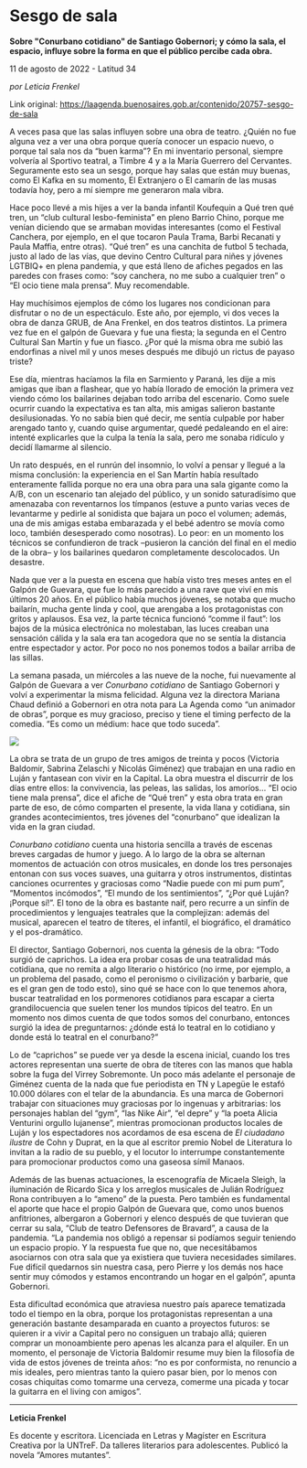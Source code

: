 # Sesgo de sala

**Sobre "Conurbano cotidiano" de Santiago Gobernori; y cómo la sala, el espacio, influye sobre la forma en que el público percibe cada obra.**

11 de agosto de 2022 - Latitud 34

_por Leticia Frenkel_

Link original: https://laagenda.buenosaires.gob.ar/contenido/20757-sesgo-de-sala



A veces pasa que las salas influyen sobre una obra de teatro. ¿Quién no fue alguna vez a ver una obra porque quería conocer un espacio nuevo, o porque tal sala nos da “buen karma”? En mi inventario personal, siempre volvería al Sportivo teatral, a Timbre 4 y a la María Guerrero del Cervantes. Seguramente esto sea un sesgo, porque hay salas que están muy buenas, como El Kafka en su momento, El Extranjero o El camarín de las musas todavía hoy, pero a mí siempre me generaron mala vibra.




Hace poco llevé a mis hijes a ver la banda infantil Koufequin a Qué tren qué tren, un “club cultural lesbo-feminista” en pleno Barrio Chino, porque me venían diciendo que se armaban movidas interesantes (como el Festival Canchera, por ejemplo, en el que tocaron Paula Trama, Barbi Recanati y Paula Maffia, entre otras). “Qué tren” es una canchita de futbol 5 techada, justo al lado de las vías, que devino Centro Cultural para niñes y jóvenes LGTBIQ+ en plena pandemia, y que está lleno de afiches pegados en las paredes con frases como: “soy canchera, no me subo a cualquier tren” o “El ocio tiene mala prensa”. Muy recomendable.




Hay muchísimos ejemplos de cómo los lugares nos condicionan para disfrutar o no de un espectáculo. Este año, por ejemplo, vi dos veces la obra de danza GRUB, de Ana Frenkel, en dos teatros distintos. La primera vez fue en el galpón de Guevara y fue una fiesta; la segunda en el Centro Cultural San Martín y fue un fiasco. ¿Por qué la misma obra me subió las endorfinas a nivel mil y unos meses después me dibujó un rictus de payaso triste?




Ese día, mientras hacíamos la fila en Sarmiento y Paraná, les dije a mis amigas que iban a flashear, que yo había llorado de emoción la primera vez viendo cómo los bailarines dejaban todo arriba del escenario. Como suele ocurrir cuando la expectativa es tan alta, mis amigas salieron bastante desilusionadas. Yo no sabía bien qué decir, me sentía culpable por haber arengado tanto y, cuando quise argumentar, quedé pedaleando en el aire: intenté explicarles que la culpa la tenía la sala, pero me sonaba ridículo y decidí llamarme al silencio.




Un rato después, en el runrún del insomnio, lo volví a pensar y llegué a la misma conclusión: la experiencia en el San Martín había resultado enteramente fallida porque no era una obra para una sala gigante como la A/B, con un escenario tan alejado del público, y un sonido saturadísimo que amenazaba con reventarnos los tímpanos (estuve a punto varias veces de levantarme y pedirle al sonidista que bajara un poco el volumen; además, una de mis amigas estaba embarazada y el bebé adentro se movía como loco, también desesperado como nosotras). Lo peor: en un momento los técnicos se confundieron de track –pusieron la canción del final en el medio de la obra– y los bailarines quedaron completamente descolocados. Un desastre.




Nada que ver a la puesta en escena que había visto tres meses antes en el Galpón de Guevara, que fue lo más parecido a una rave que viví en mis últimos 20 años. En el público había muchos jóvenes, se notaba que mucho bailarín, mucha gente linda y cool, que arengaba a los protagonistas con gritos y aplausos. Esa vez, la parte técnica funcionó “comme il faut”: los bajos de la música electrónica no molestaban, las luces creaban una sensación cálida y la sala era tan acogedora que no se sentía la distancia entre espectador y actor. Por poco no nos ponemos todos a bailar arriba de las sillas.




La semana pasada, un miércoles a las nueve de la noche, fui nuevamente al Galpón de Guevara a ver *Conurbano cotidiano* de Santiago Gobernori y volví a experimentar la misma felicidad. Alguna vez la directora Mariana Chaud definió a Gobernori en otra nota para La Agenda como “un animador de obras”, porque es muy gracioso, preciso y tiene el timing perfecto de la comedia. “Es como un médium: hace que todo suceda”.




![](https://cdn.feater.me/files/images/327323/075b1195-70a5-4ba5-8ef0-82256003cb28.jpeg)




La obra se trata de un grupo de tres amigos de treinta y pocos (Victoria Baldomir, Sabrina Zelaschi y Nicolás Giménez) que trabajan en una radio en Luján y fantasean con vivir en la Capital. La obra muestra el discurrir de los días entre ellos: la convivencia, las peleas, las salidas, los amoríos… “El ocio tiene mala prensa”, dice el afiche de “Qué tren” y esta obra trata en gran parte de eso, de cómo comparten el presente, la vida llana y cotidiana, sin grandes acontecimientos, tres jóvenes del “conurbano” que idealizan la vida en la gran ciudad.




*Conurbano cotidiano* cuenta una historia sencilla a través de escenas breves cargadas de humor y juego. A lo largo de la obra se alternan momentos de actuación con otros musicales, en donde los tres personajes entonan con sus voces suaves, una guitarra y otros instrumentos, distintas canciones ocurrentes y graciosas como “Nadie puede con mi pum pum”, “Momentos incómodos”, “El mundo de los sentimientos”, “¿Por qué Luján? ¡Porque sí!”. El tono de la obra es bastante naif, pero recurre a un sinfín de procedimientos y lenguajes teatrales que la complejizan: además del musical, aparecen el teatro de títeres, el infantil, el biográfico, el dramático y el pos-dramático.




El director, Santiago Gobernori, nos cuenta la génesis de la obra: “Todo surgió de caprichos. La idea era probar cosas de una teatralidad más cotidiana, que no remita a algo literario o histórico (no irme, por ejemplo, a un problema del pasado, como el peronismo o civilización y barbarie, que es el gran gen de todo esto), sino qué se hace con lo que tenemos ahora, buscar teatralidad en los pormenores cotidianos para escapar a cierta grandilocuencia que suelen tener los mundos típicos del teatro. En un momento nos dimos cuenta de que todos somos del conurbano, entonces surgió la idea de preguntarnos: ¿dónde está lo teatral en lo cotidiano y donde está lo teatral en el conurbano?”




Lo de “caprichos” se puede ver ya desde la escena inicial, cuando los tres actores representan una suerte de obra de títeres con las manos que habla sobre la fuga del Virrey Sobremonte. Un poco más adelante el personaje de Giménez cuenta de la nada que fue periodista en TN y Lapegüe le estafó 10.000 dólares con el telar de la abundancia. Es una marca de Gobernori trabajar con situaciones muy graciosas por lo ingenuas y arbitrarias: los personajes hablan del “gym”, “las Nike Air”, “el depre” y “la poeta Alicia Venturini orgullo lujanense”, mientras promocionan productos locales de Luján y los espectadores nos acordamos de esa escena de *El ciudadano ilustre* de Cohn y Duprat, en la que al escritor premio Nobel de Literatura lo invitan a la radio de su pueblo, y el locutor lo interrumpe constantemente para promocionar productos como una gaseosa símil Manaos.




Además de las buenas actuaciones, la escenografía de Micaela Sleigh, la iluminación de Ricardo Sica y los arreglos musicales de Julián Rodríguez Rona contribuyen a lo “ameno” de la puesta. Pero también es fundamental el aporte que hace el propio Galpón de Guevara que, como unos buenos anfitriones, albergaron a Gobernori y elenco después de que tuvieran que cerrar su sala, “Club de teatro Defensores de Bravard”, a causa de la pandemia. “La pandemia nos obligó a repensar si podíamos seguir teniendo un espacio propio. Y la respuesta fue que no, que necesitábamos asociarnos con otra sala que ya existiera que tuviera necesidades similares. Fue difícil quedarnos sin nuestra casa, pero Pierre y los demás nos hace sentir muy cómodos y estamos encontrando un hogar en el galpón”, apunta Gobernori.




Esta dificultad económica que atraviesa nuestro país aparece tematizada todo el tiempo en la obra, porque los protagonistas representan a una generación bastante desamparada en cuanto a proyectos futuros: se quieren ir a vivir a Capital pero no consiguen un trabajo allá; quieren comprar un monoambiente pero apenas les alcanza para el alquiler. En un momento, el personaje de Victoria Baldomir resume muy bien la filosofía de vida de estos jóvenes de treinta años: “no es por conformista, no renuncio a mis ideales, pero mientras tanto la quiero pasar bien, por lo menos con cosas chiquitas como tomarme una cerveza, comerme una picada y tocar la guitarra en el living con amigos”.




---




**Leticia Frenkel**




Es docente y escritora. Licenciada en Letras y Magíster en Escritura Creativa por la UNTreF. Da talleres literarios para adolescentes. Publicó la novela “Amores mutantes”.



